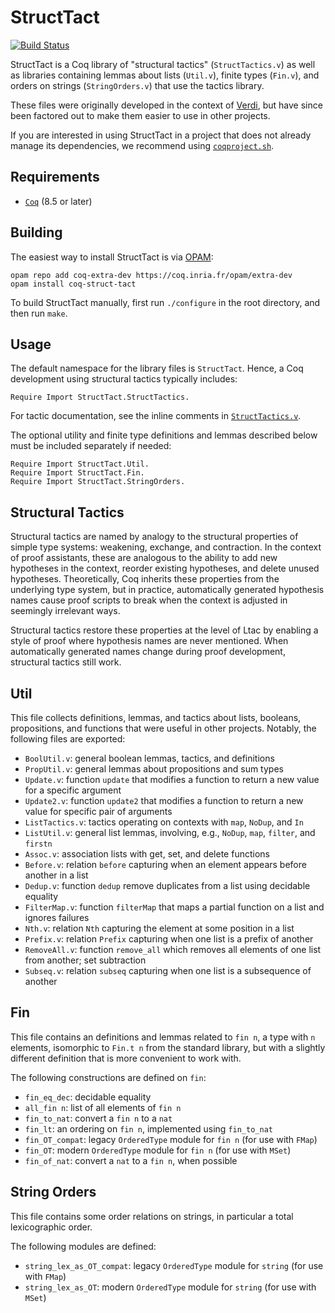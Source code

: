 StructTact
==========

[![Build Status](https://api.travis-ci.org/uwplse/StructTact.svg?branch=master)](https://travis-ci.org/uwplse/StructTact)

StructTact is a Coq library of "structural tactics" (`StructTactics.v`) as well as
libraries containing lemmas about lists (`Util.v`), finite types (`Fin.v`),
and orders on strings (`StringOrders.v`) that use the tactics library.

These files were originally developed in the context of [Verdi](https://github.com/uwplse/verdi),
but have since been factored out to make them easier to use in other projects.

If you are interested in using StructTact in a project that does not already
manage its dependencies, we recommend using [`coqproject.sh`](https://github.com/dwoos/coqproject).

Requirements
------------

- [`Coq`](https://coq.inria.fr) (8.5 or later)

Building
--------

The easiest way to install StructTact is via [OPAM](http://opam.ocaml.org/doc/Install.html):

```
opam repo add coq-extra-dev https://coq.inria.fr/opam/extra-dev
opam install coq-struct-tact
```

To build StructTact manually, first run `./configure` in the root directory, and then run `make`.

Usage
-----

The default namespace for the library files is `StructTact`. Hence, a Coq development
using structural tactics typically includes:

```coq
Require Import StructTact.StructTactics.
```

For tactic documentation, see the inline comments in [`StructTactics.v`](StructTactics.v).

The optional utility and finite type definitions and lemmas described below must be included
separately if needed:

```coq
Require Import StructTact.Util.
Require Import StructTact.Fin.
Require Import StructTact.StringOrders.
```

Structural Tactics
------------------

Structural tactics are named by analogy to the structural properties of
simple type systems: weakening, exchange, and contraction.
In the context of proof assistants, these are analogous to the ability to add
new hypotheses in the context, reorder existing hypotheses, and delete
unused hypotheses. Theoretically, Coq inherits these properties from the
underlying type system, but in practice, automatically generated hypothesis
names cause proof scripts to break when the context is adjusted in seemingly
irrelevant ways.

Structural tactics restore these properties at the level of Ltac by enabling a
style of proof where hypothesis names are never mentioned. When automatically
generated names change during proof development, structural tactics still work.

Util
----

This file collects definitions, lemmas, and tactics about lists, booleans, propositions, and
functions that were useful in other projects. Notably, the following files are exported:

* `BoolUtil.v`: general boolean lemmas, tactics, and definitions
* `PropUtil.v`: general lemmas about propositions and sum types
* `Update.v`: function `update` that modifies a function to return a new value for a specific argument
* `Update2.v`: function `update2` that modifies a function to return a new value for specific pair of arguments
* `ListTactics.v`: tactics operating on contexts with `map`, `NoDup`, and `In`
* `ListUtil.v`: general list lemmas, involving, e.g., `NoDup`, `map`, `filter`, and `firstn`
* `Assoc.v`: association lists with get, set, and delete functions
* `Before.v`: relation `before` capturing when an element appears before another in a list
* `Dedup.v`: function `dedup` remove duplicates from a list using decidable equality
* `FilterMap.v`: function `filterMap` that maps a partial function on a list and ignores failures
* `Nth.v`: relation `Nth` capturing the element at some position in a list
* `Prefix.v`: relation `Prefix` capturing when one list is a prefix of another
* `RemoveAll.v`: function `remove_all` which removes all elements of one list from another; set subtraction
* `Subseq.v`: relation `subseq` capturing when one list is a subsequence of another

Fin
---

This file contains an definitions and lemmas related to `fin n`, a type with `n` elements,
isomorphic to `Fin.t n` from the standard library, but with a slightly different
definition that is more convenient to work with.

The following constructions are defined on `fin`:

* `fin_eq_dec`: decidable equality
* `all_fin n`: list of all elements of `fin n`
* `fin_to_nat`: convert a `fin n` to a `nat`
* `fin_lt`: an ordering on `fin n`, implemented using `fin_to_nat`
* `fin_OT_compat`: legacy `OrderedType` module for `fin n` (for use with `FMap`)
* `fin_OT`: modern `OrderedType` module for `fin n` (for use with `MSet`)
* `fin_of_nat`: convert a `nat` to a `fin n`, when possible

String Orders
-------------

This file contains some order relations on strings, in particular a total lexicographic order.

The following modules are defined:

* `string_lex_as_OT_compat`: legacy `OrderedType` module for `string` (for use with `FMap`)
* `string_lex_as_OT`: modern `OrderedType` module for `string` (for use with `MSet`)
